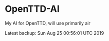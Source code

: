 # OpenTTD-AI
My AI for OpenTTD, will use primarily air

Latest backup: Sun Aug 25 00:56:01 UTC 2019
